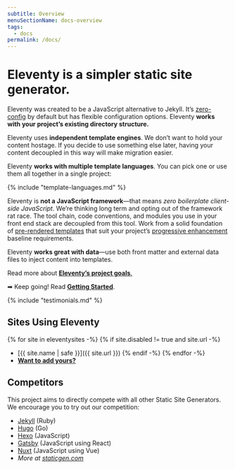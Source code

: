 ```yaml
---
subtitle: Overview
menuSectionName: docs-overview
tags:
  - docs
permalink: /docs/
---
```


# Eleventy is a simpler static site generator.

Eleventy was created to be a JavaScript alternative to Jekyll. It’s <a href="/docs/resources/#zero-config" class="buzzword">zero-config</a> by default but has flexible configuration options. Eleventy **works with your project’s existing directory structure.**

Eleventy uses **independent template engines**. We don’t want to hold your content hostage. If you decide to use something else later, having your content decoupled in this way will make migration easier.

Eleventy **works with multiple template languages**. You can pick one or use them all together in a single project:

{% include "template-languages.md" %}

Eleventy is **not a JavaScript framework**—that means *zero boilerplate client-side JavaScript*. We’re thinking long term and opting out of the framework rat race. The tool chain, code conventions, and modules you use in your front end stack are decoupled from this tool. Work from a solid foundation of <a href="/docs/resources/#pre-rendered-templates" class="buzzword">pre-rendered templates</a> that suit your project’s <a href="/docs/resources/#progressive-enhancement" class="buzzword">progressive enhancement</a> baseline requirements.

Eleventy **works great with data**—use both front matter and external data files to inject content into templates.

Read more about [**Eleventy’s project goals**.](https://www.zachleat.com/web/introducing-eleventy/)

➡ Keep going! Read [**Getting Started**](/docs/getting-started/).

{% include "testimonials.md" %}

## Sites Using Eleventy

{% for site in eleventysites -%}
{% if site.disabled != true and site.url -%}
* [{{ site.name | safe }}]({{ site.url }})
{% endif -%}
{% endfor -%}
* [**Want to add yours?**](https://github.com/11ty/11ty.io/issues/new?title=I+built+a+site+with+Eleventy!)

## Competitors

This project aims to directly compete with all other Static Site Generators. We encourage you to try out our competition:

* [Jekyll](https://jekyllrb.com/) (Ruby)
* [Hugo](http://gohugo.io/) (Go)
* [Hexo](https://hexo.io/) (JavaScript)
* [Gatsby](https://www.gatsbyjs.org/) (JavaScript using React)
* [Nuxt](https://www.staticgen.com/nuxt) (JavaScript using Vue)
* _More at [staticgen.com](https://www.staticgen.com/)_
